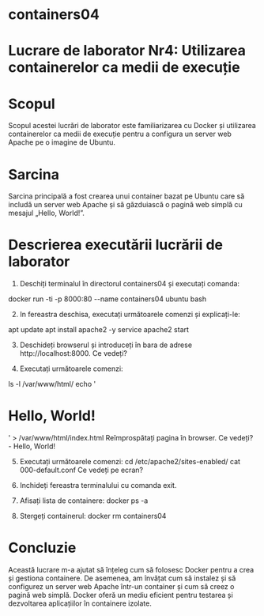 # containers04

# Lucrare de laborator Nr4: Utilizarea containerelor ca medii de execuție

# Scopul 
Scopul acestei lucrări de laborator este familiarizarea cu Docker și utilizarea containerelor ca medii de execuție pentru a configura un server web Apache pe o imagine de Ubuntu.

# Sarcina
Sarcina principală a fost crearea unui container bazat pe Ubuntu care să includă un server web Apache și să găzduiască o pagină web simplă cu mesajul „Hello, World!”.

# Descrierea executării lucrării de laborator
1. Deschiți terminalul în directorul containers04 și executați comanda:

docker run -ti -p 8000:80 --name containers04 ubuntu bash

2. In fereastra deschisa, executați următoarele comenzi și explicați-le:

apt update
apt install apache2 -y
service apache2 start

3. Deschideți browserul și introduceți în bara de adrese http://localhost:8000. Ce vedeți?

4. Executați următoarele comenzi:

ls -l /var/www/html/
echo '<h1>Hello, World!</h1>' > /var/www/html/index.html
Reîmprospătați pagina în browser. Ce vedeți? - Hello, World!

5. Executați următoarele comenzi:
cd /etc/apache2/sites-enabled/
cat 000-default.conf
Ce vedeți pe ecran?

6. Inchideți fereastra terminalului cu comanda exit.

7. Afisați lista de containere:
docker ps -a

8. Stergeți containerul:
docker rm containers04

# Concluzie
Această lucrare m-a ajutat să înțeleg cum să folosesc Docker pentru a crea și gestiona containere. De asemenea, am învățat cum să instalez și să configurez un server web Apache într-un container și cum să creez o pagină web simplă. Docker oferă un mediu eficient pentru testarea și dezvoltarea aplicațiilor în containere izolate.
